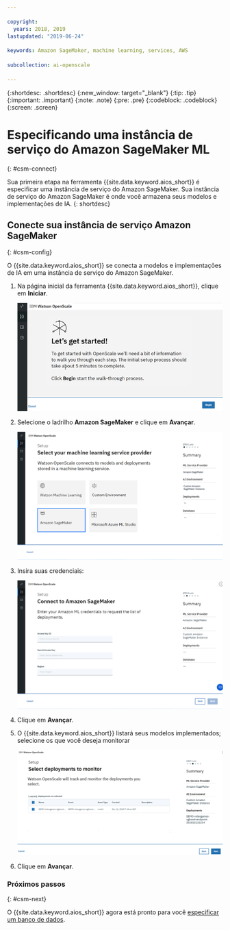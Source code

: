 ```yaml
---

copyright:
  years: 2018, 2019
lastupdated: "2019-06-24"

keywords: Amazon SageMaker, machine learning, services, AWS

subcollection: ai-openscale

---
```


{:shortdesc: .shortdesc}
{:new_window: target="_blank"}
{:tip: .tip}
{:important: .important}
{:note: .note}
{:pre: .pre}
{:codeblock: .codeblock}
{:screen: .screen}

# Especificando uma instância de serviço do Amazon SageMaker ML
{: #csm-connect}

Sua primeira etapa na ferramenta {{site.data.keyword.aios_short}} é especificar uma instância de serviço do Amazon SageMaker. Sua instância de serviço do Amazon SageMaker é onde você armazena seus modelos e implementações de IA.
{: shortdesc}

## Conecte sua instância de serviço Amazon SageMaker
{: #csm-config}

O {{site.data.keyword.aios_short}} se conecta a modelos e implementações de IA em uma instância de serviço do Amazon SageMaker.

1.  Na página inicial da ferramenta {{site.data.keyword.aios_short}}, clique em **Iniciar**.

    ![Home page](images/gs-config-start.png)

1.  Selecione o ladrilho **Amazon SageMaker** e clique em **Avançar**.

    ![Select Amazon SageMaker service](images/connect-sage.png)

1.  Insira suas credenciais:

    ![Enter Amazon SageMaker service credentials](images/connect-sage-cred.png)

1.  Clique em **Avançar**.

1.  O {{site.data.keyword.aios_short}} listará seus modelos implementados; selecione os que você deseja monitorar

    ![Select Amazon SageMaker deployed models](images/connect-sage-deploys.png)

1.  Clique em **Avançar**.

### Próximos passos
{: #csm-next}

O {{site.data.keyword.aios_short}} agora está pronto para você [especificar um banco de dados](/docs/services/ai-openscale?topic=ai-openscale-connect-db).
